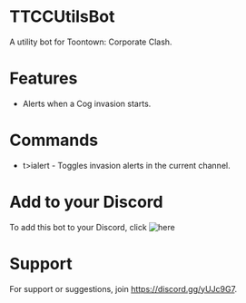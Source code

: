 # TTCCUtilsBot
A utility bot for Toontown: Corporate Clash.

# Features
- Alerts when a Cog invasion starts.

# Commands
- t>ialert - Toggles invasion alerts in the current channel.

# Add to your Discord
To add this bot to your Discord, click ![here](https://discordapp.com/oauth2/authorize?client_id=468210751824461844&scope=bot&permissions=511040)

# Support
For support or suggestions, join https://discord.gg/yUJc9G7.
